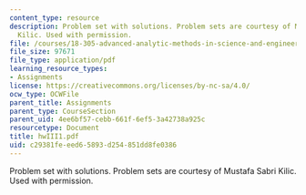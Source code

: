 ```yaml
---
content_type: resource
description: Problem set with solutions. Problem sets are courtesy of Mustafa Sabri
  Kilic. Used with permission.
file: /courses/18-305-advanced-analytic-methods-in-science-and-engineering-fall-2004/c29381feeed65893d254851dd8fe0386_hwIII1.pdf
file_size: 97671
file_type: application/pdf
learning_resource_types:
- Assignments
license: https://creativecommons.org/licenses/by-nc-sa/4.0/
ocw_type: OCWFile
parent_title: Assignments
parent_type: CourseSection
parent_uid: 4ee6bf57-cebb-661f-6ef5-3a42738a925c
resourcetype: Document
title: hwIII1.pdf
uid: c29381fe-eed6-5893-d254-851dd8fe0386
---
```

Problem set with solutions. Problem sets are courtesy of Mustafa Sabri Kilic. Used with permission.